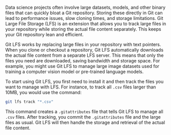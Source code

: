 Data science projects often involve large datasets, models, and other binary files that can quickly bloat a Git repository. Storing these directly in Git can lead to performance issues, slow cloning times, and storage limitations. Git Large File Storage (LFS) is an extension that allows you to track large files in your repository while storing the actual file content separately. This keeps your Git repository lean and efficient.

Git LFS works by replacing large files in your repository with text pointers. When you clone or checkout a repository, Git LFS automatically downloads the actual file content from a separate LFS server. This means that only the files you need are downloaded, saving bandwidth and storage space. For example, you might use Git LFS to manage large image datasets used for training a computer vision model or pre-trained language models.

To start using Git LFS, you first need to install it and then track the files you want to manage with LFS. For instance, to track all `.csv` files larger than 10MB, you would use the command:

```bash
git lfs track "*.csv"
```

This command creates a `.gitattributes` file that tells Git LFS to manage all `.csv` files. After tracking, you commit the `.gitattributes` file and the large files as usual. Git LFS will then handle the storage and retrieval of the actual file content.